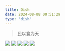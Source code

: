 ```yaml
---
title: Dish
date: 2024-08-08 00:51:29
type: 'dish'
---
```


> 民以食为天

<img src="https://fredq.oss-cn-nanjing.aliyuncs.com/photography/dish1.jpg">
<img src="https://fredq.oss-cn-nanjing.aliyuncs.com/photography/dish2.jpg">
<img src="https://fredq.oss-cn-nanjing.aliyuncs.com/photography/dish3.jpg">
<img src="https://fredq.oss-cn-nanjing.aliyuncs.com/photography/dish4.jhepg">
<img src="https://fredq.oss-cn-nanjing.aliyuncs.com/photography/dish5.jpg">
